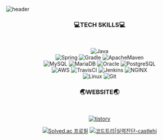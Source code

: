 ![header](https://capsule-render.vercel.app/api?type=venom&height=300&color=gradient&text=www-castlehi-com&section=header&reversal=false&textBg=false&fontColor=b9e0fd&animation=twinkling&fontSize=50&strokeWidth=2&stroke=111111)

<!--
<div align="center">
  
  <img src="https://www.fightersgeneration.com/news2022/char3/spiderman-ps4-photo-mode.gif" />

</div>
-->

<h3 align="center">
  💻TECH SKILLS💻
</h3>
<br>
<div align="center">
  
  ![Java](https://img.shields.io/badge/Java-007396?style=for-the-badge&logo=openjdk&logoColor=white)
  <br>
  ![Spring](https://img.shields.io/badge/Spring-6DB33F?style=for-the-badge&logo=Spring&logoColor=white)
  ![Gradle](https://img.shields.io/badge/Gradle-02303A?style=for-the-badge&logo=Gradle&logoColor=white)
  ![ApacheMaven](https://img.shields.io/badge/Apache_Maven-C71A36?style=for-the-badge&logo=Apache-Maven&logoColor=white)
  <br>
  ![MySQL](https://img.shields.io/badge/MySQL-4479A1?style=for-the-badge&logo=MySQL&logoColor=white)
  ![MariaDB](https://img.shields.io/badge/MariaDB-003545?style=for-the-badge&logo=MariaDB&logoColor=white) 
  ![Oracle](https://img.shields.io/badge/Oracle-F80000?style=for-the-badge&logo=oracle&logoColor=white")
  ![PostgreSQL](https://img.shields.io/badge/PostgreSQL-4169E1?style=for-the-badge&logo=postgresql&logoColor=white")
  <br>
  ![AWS](https://img.shields.io/badge/Amazon_AWS-232F3E?style=for-the-badge&logo=amazonwebservices&logoColor=white)
  ![TravisCI](https://img.shields.io/badge/Travis_CI-3EAAAF?style=for-the-badge&logo=Travis-CI&logoColor=white)
  ![Jenkins](https://img.shields.io/badge/Jenkins-D24939?style=for-the-badge&logo=Jenkins&logoColor=white)
  ![NGINX](https://img.shields.io/badge/NGINX-009639?style=for-the-badge&logo=NGINX&logoColor=white)
  <br>
  ![Linux](https://img.shields.io/badge/Linux-FCC624?style=for-the-badge&logo=Linux&logoColor=white)
  ![Git](https://img.shields.io/badge/Git-F05032?style=for-the-badge&logo=Git&logoColor=white)
  
</div>

<h3 align="center">
 🌏WEBSITE🌏
</h3>
<br>
<div align="center">


  [![tistory](https://img.shields.io/badge/Tech%20Blog-11B48A?style=flat-square&logo=Vimeo&logoColor=white&link=https://velog.io/@moong2)](https://castlehi.tistory.com)
  
</div>

<div align="center">
  
  [![Solved.ac 프로필](http://mazassumnida.wtf/api/v2/generate_badge?boj=www_castlehi)](https://solved.ac/www_castlehi)
  [![코드트리|실력진단-castlehi](https://banner.codetree.ai/v1/banner/castlehi)](https://www.codetree.ai/profiles/castlehi)
  
</div>
